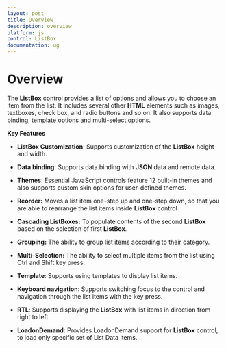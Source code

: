 ```yaml
---
layout: post
title: Overview
description: overview
platform: js
control: ListBox
documentation: ug
---
```


# Overview

The **ListBox** control provides a list of options and allows you to choose an item from the list. It includes several other **HTML** elements such as images, textboxes, check box, and radio buttons and so on. It also supports data binding, template options and multi-select options.

**Key Features** 

* **ListBox Customization**: Supports customization of the **ListBox** height and width. 

* **Data binding**: Supports data binding with **JSON** data and remote data.

* **Themes**: Essential JavaScript controls feature 12 built-in themes and also supports custom skin options for user-defined themes.

* **Reorder:** Moves a list item one-step up and one-step down, so that you are able to rearrange the list items inside **ListBox** control

* **Cascading ListBoxes:** To populate contents of the second **ListBox** based on the selection of first **ListBox**.  

* **Grouping:** The ability to group list items according to their category.

* **Multi-Selection:** The ability to select multiple items from the list using Ctrl and Shift key press.

* **Template**: Supports using templates to display list items.

* **Keyboard navigation**: Supports switching focus to the control and navigation through the list items with the key press.

* **RTL**: Supports displaying the **ListBox** with list items in direction from right to left.

* **LoadonDemand:** Provides LoadonDemand support for **ListBox** control, to load only specific set of List Data items.



